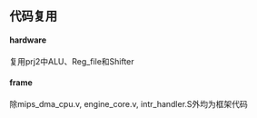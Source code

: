 ## 代码复用
#### hardware
复用prj2中ALU、Reg_file和Shifter  

#### frame  
除mips_dma_cpu.v, engine_core.v, intr_handler.S外均为框架代码
